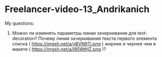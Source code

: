 # Freelancer-video-13_Andrikanich
My questions:
1) Можно ли изменять параметры линии зачеркивания для text-decoration? Почему линия зачеркивания текста первого элемента списка ( https://imgsh.net/a/yBVN9Ti.png ) жирнее и чернее чем в макете ( https://imgsh.net/a/I85WtHZ.png )?
